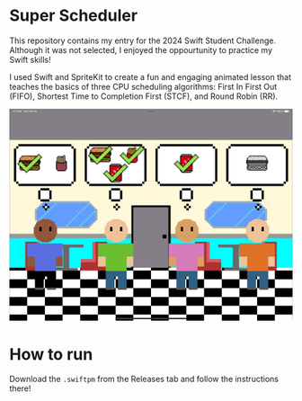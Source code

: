 # Super Scheduler
This repository contains my entry for the 2024 Swift Student Challenge. Although it was not selected, I enjoyed the oppourtunity to practice my Swift skills!

I used Swift and SpriteKit to create a fun and engaging animated lesson that teaches the basics of three CPU scheduling algorithms: First In First Out (FIFO), Shortest Time to Completion First (STCF), and Round Robin (RR).

![](SuperSchedulerScreenshot.png)

# How to run
Download the `.swiftpm` from the Releases tab and follow the instructions there!
